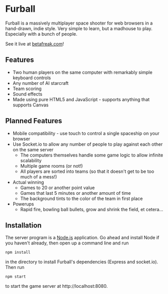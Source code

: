 # Furball

Furball is a massively multiplayer space shooter for web browsers in a hand-drawn, indie style. Very simple to learn, but a madhouse to play. Especially with a bunch of people.

See it live at [betafreak.com](http://www.betafreak.com/betafreak/Games/Furball/demo/start.html)!

## Features
- Two human players on the same computer with remarkably simple keyboard controls
- Any number of AI starcraft
- Team scoring
- Sound effects
- Made using pure HTML5 and JavaScript - supports anything that supports Canvas

## Planned Features
- Mobile compatibility - use touch to control a single spaceship on your browser
- Use Socket.io to allow any number of people to play against each other on the same server
  - The computers themselves handle some game logic to allow infinite scalability
  - Multiple game rooms (or not!)
  - All players are sorted into teams (so that it doesn't get to be too much of a mess!)  
- Actual winning
  - Games to 20 or another point value
  - Games that last 5 minutes or another amount of time
  - The background tints to the color of the team in first place
- Powerups
  - Rapid fire, bowling ball bullets, grow and shrink the field, et cetera...

## Installation
The server program is a [Node.js](http://www.nodejs.org) application. Go ahead and install Node if you haven't already, then open up a command line and run

```
npm install
```

in the directory to install Furball's dependencies (Express and socket.io). Then run

```
npm start
```

to start the game server at http://localhost:8080.